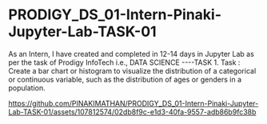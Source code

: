 # PRODIGY_DS_01-Intern-Pinaki-Jupyter-Lab-TASK-01
As an Intern, I have created and completed in 12-14 days in Jupyter Lab as per the task of Prodigy InfoTech i.e., DATA SCIENCE ----TASK 1. 
Task : Create a bar chart or histogram to visualize the distribution of a categorical or continuous variable, such as the distribution of ages or genders in a population.


https://github.com/PINAKIMATHAN/PRODIGY_DS_01-Intern-Pinaki-Jupyter-Lab-TASK-01/assets/107812574/02db8f9c-e1d3-40fa-9557-adb86b9fc38b

